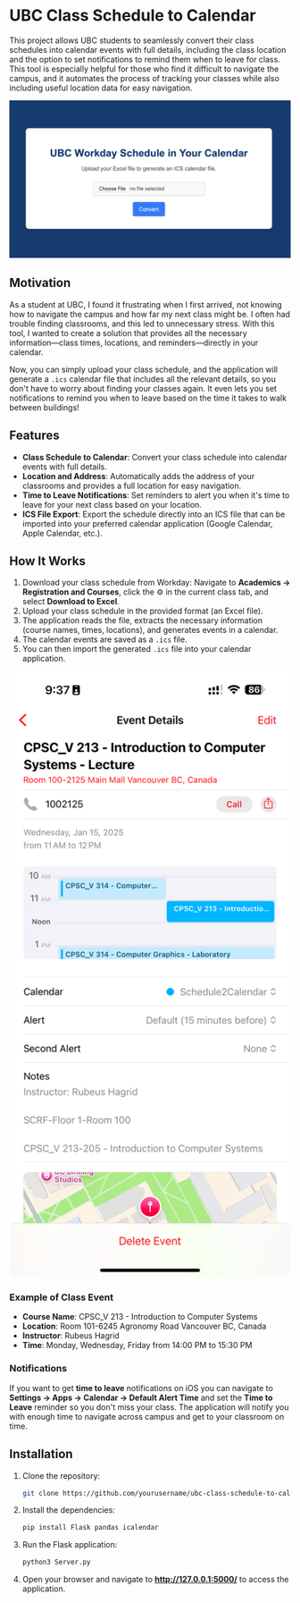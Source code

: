 # UBC Class Schedule to Calendar

This project allows UBC students to seamlessly convert their class schedules into calendar events with full details, including the class location and the option to set notifications to remind them when to leave for class. This tool is especially helpful for those who find it difficult to navigate the campus, and it automates the process of tracking your classes while also including useful location data for easy navigation.

<p align="center">
  <img src="/images/Screenshot2.png" alt="Schedule2Calendar" width="800"/>
</p>  


## Motivation

As a student at UBC, I found it frustrating when I first arrived, not knowing how to navigate the campus and how far my next class might be. I often had trouble finding classrooms, and this led to unnecessary stress. With this tool, I wanted to create a solution that provides all the necessary information—class times, locations, and reminders—directly in your calendar.

Now, you can simply upload your class schedule, and the application will generate a `.ics` calendar file that includes all the relevant details, so you don't have to worry about finding your classes again. It even lets you set notifications to remind you when to leave based on the time it takes to walk between buildings!

## Features

- **Class Schedule to Calendar**: Convert your class schedule into calendar events with full details.
- **Location and Address**: Automatically adds the address of your classrooms and provides a full location for easy navigation.
- **Time to Leave Notifications**: Set reminders to alert you when it's time to leave for your next class based on your location.
- **ICS File Export**: Export the schedule directly into an ICS file that can be imported into your preferred calendar application (Google Calendar, Apple Calendar, etc.).

## How It Works

1. Download your class schedule from Workday: Navigate to **Academics -> Registration and Courses**, click the ⚙️ in the current class tab, and select **Download to Excel**.
2. Upload your class schedule in the provided format (an Excel file).
3. The application reads the file, extracts the necessary information (course names, times, locations), and generates events in a calendar.
4. The calendar events are saved as a `.ics` file.
5. You can then import the generated `.ics` file into your calendar application.

<p align="center">
  <img src="/images/ScreenShot1.jpeg" alt="Schedule2Calendar" width="500"/>
</p>  

### Example of Class Event

- **Course Name**: CPSC_V 213 - Introduction to Computer Systems
- **Location**: Room 101-6245 Agronomy Road Vancouver BC, Canada
- **Instructor**: Rubeus Hagrid
- **Time**: Monday, Wednesday, Friday from 14:00 PM to 15:30 PM

### Notifications
If you want to get **time to leave** notifications on iOS you can navigate to **Settings -> Apps -> Calendar -> Default Alert Time** and set the **Time to Leave** reminder so you don't miss your class. The application will notify you with enough time to navigate across campus and get to your classroom on time.

## Installation

1. Clone the repository:
   ```bash
   git clone https://github.com/yourusername/ubc-class-schedule-to-calendar.git
   ```

2. Install the dependencies:
    ```bash
    pip install Flask pandas icalendar
    ```

3. Run the Flask application:
    ```bash
    python3 Server.py
    ```

4. Open your browser and navigate to **http://127.0.0.1:5000/** to access the application.